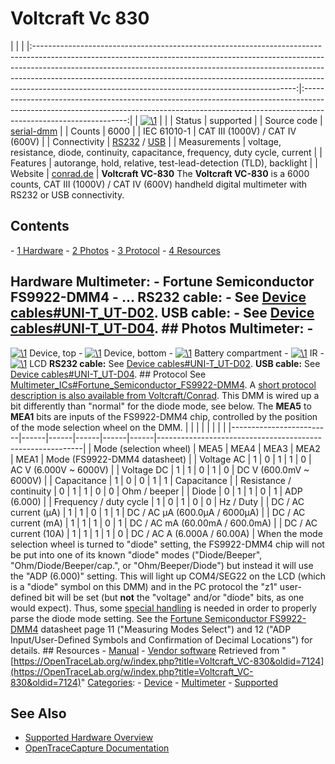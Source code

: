 # Voltcraft Vc 830

| | | |:-----------------------------------------------------------------------------------------------------------------------------------------------------------------------------------------------------------------------------------------------------------------------------------------------------------------------------------------------------------------------------------------:|:----------------------------------------------------------------------------------------------------------------------------------------------------------------------------------------------:| | [![\1](../../assets/hardware/general/\2)](./File:Voltcraft_vc830.png.html) | | | Status | supported | | Source code | [serial-dmm](http://github.com/OpenTraceLab/?p=OpenTraceCapture.git;a=tree;f=src/hardware/serial-dmm) | | Counts | 6000 | | IEC 61010-1 | CAT III (1000V) / CAT IV (600V) | | Connectivity | [RS232](Device_cables.html#UNI-T_UT-D02 "Device cables") / [USB](Device_cables.html#UNI-T_UT-D04 "Device cables") | | Measurements | voltage, resistance, diode, continuity, capacitance, frequency, duty cycle, current | | Features | autorange, hold, relative, test-lead-detection (TLD), backlight | | Website | [conrad.de](http://www.conrad.de/ce/de/product/124601/VOLTCRAFT-VC830-Digital-Multimeter-m-Messleitungen-VC800-Serie-6000-Counts-CAT-IV-600-V) | **Voltcraft VC-830** The **Voltcraft VC-830** is a 6000 counts, CAT III (1000V) / CAT IV (600V) handheld digital multimeter with RS232 or USB connectivity. 
## Contents 
\- [1 Hardware](Voltcraft_VC-830.html#Hardware) \- [2 Photos](Voltcraft_VC-830.html#Photos) \- [3 Protocol](Voltcraft_VC-830.html#Protocol) \- [4 Resources](Voltcraft_VC-830.html#Resources) 
## Hardware **Multimeter**: \- Fortune Semiconductor FS9922-DMM4 \- ... **RS232 cable:** \- See [Device cables#UNI-T_UT-D02](Device_cables.html#UNI-T_UT-D02 "Device cables"). **USB cable:** \- See [Device cables#UNI-T_UT-D04](Device_cables.html#UNI-T_UT-D04 "Device cables"). ## Photos **Multimeter**: \- 
[![\1](../../assets/hardware/general/\2)](./File:Voltcraft_vc830_device_top.jpg.html)
Device, top
\- 
[![\1](../../assets/hardware/general/\2)](./File:Voltcraft_vc830_device_bottom.jpg.html)
Device, bottom
\- 
[![\1](../../assets/hardware/general/\2)](./File:Voltcraft_vc830_battery.jpg.html)
Battery compartment
\- 
[![\1](../../assets/hardware/general/\2)](./File:Voltcraft_vc830_ir.jpg.html)
IR
\- 
[![\1](../../assets/hardware/general/\2)](./File:Voltcraft_vc830_lcd.jpg.html)
LCD
**RS232 cable:** See [Device cables#UNI-T_UT-D02](Device_cables.html#UNI-T_UT-D02 "Device cables"). **USB cable:** See [Device cables#UNI-T_UT-D04](Device_cables.html#UNI-T_UT-D04 "Device cables"). ## Protocol See [Multimeter_ICs#Fortune_Semiconductor_FS9922-DMM4](Multimeter_ICs.html#Fortune_Semiconductor_FS9922-DMM4 "Multimeter ICs"). A [short protocol description is also available from Voltcraft/Conrad](http://www.produktinfo.conrad.com/datenblaetter/100000-124999/124601-in-01-en-RS232_com_protocol_VC_850.pdf). This DMM is wired up a bit differently than "normal" for the diode mode, see below. The **MEA5** to **MEA1** bits are inputs of the FS9922-DMM4 chip, controlled by the position of the mode selection wheel on the DMM. | | | | | | | | |-------------------------|------|------|------|------|------|-----------------------------------------------------------| | Mode (selection wheel) | MEA5 | MEA4 | MEA3 | MEA2 | MEA1 | Mode (FS9922-DMM4 datasheet) | | Voltage AC | 1 | 0 | 1 | 1 | 0 | AC V (6.000V ~ 6000V) | | Voltage DC | 1 | 1 | 0 | 1 | 0 | DC V (600.0mV ~ 6000V) | | Capacitance | 1 | 0 | 0 | 1 | 1 | Capacitance | | Resistance / continuity | 0 | 1 | 1 | 0 | 0 | Ohm / beeper | | Diode | 0 | 1 | 1 | 0 | 1 | ADP (6.000) | | Frequency / duty cycle | 1 | 0 | 1 | 0 | 0 | Hz / Duty | | DC / AC current (µA) | 1 | 1 | 0 | 1 | 1 | DC / AC µA (600.0µA / 6000µA) | | DC / AC current (mA) | 1 | 1 | 1 | 0 | 1 | DC / AC mA (60.00mA / 600.0mA) | | DC / AC current (10A) | 1 | 1 | 1 | 1 | 0 | DC / AC A (6.000A / 60.00A) | When the mode selection wheel is turned to "diode" setting, the FS9922-DMM4 chip will not be put into one of its known "diode" modes ("Diode/Beeper", "Ohm/Diode/Beeper/cap.", or "Ohm/Beeper/Diode") but instead it will use the "ADP (6.000)" setting. This will light up COM4/SEG22 on the LCD (which is a "diode" symbol on this DMM) and in the PC protocol the "z1" user-defined bit will be set (but **not** the "voltage" and/or "diode" bits, as one would expect). Thus, some [special handling](http://github.com/OpenTraceLab/?p=OpenTraceCapture.git;a=commitdiff;h=e52bb9be8351b8c4f960d998a62dfbd05b8fa637) is needed in order to properly parse the diode mode setting. See the [Fortune Semiconductor FS9922-DMM4](http://www.ic-fortune.com/upload/Download/FS9922-DMM4-DS-11_EN.pdf) datasheet page 11 ("Measuring Modes Select") and 12 ("ADP Input/User-Defined Symbols and Confirmation of Decimal Locations") for details. ## Resources \- [Manual](http://www.produktinfo.conrad.com/datenblaetter/100000-124999/124601-an-01-ml-VOLTCRAFT_VC830_DMM_de_en_fr_nl.pdf) \- [Vendor software](http://www.produktinfo.conrad.com/datenblaetter/100000-124999/124601-up-01-en-Win7_32_64_Bit_VC830_VC850_V4_2_6.zip)
Retrieved from "[https://OpenTraceLab.org/w/index.php?title=Voltcraft_VC-830&oldid=7124](https://OpenTraceLab.org/w/index.php?title=Voltcraft_VC-830&oldid=7124)" 
[Categories](specialcategories-specialcategories.md): \- [Device](./Category:Device.html "Category:Device") \- [Multimeter](./Category:Multimeter.html "Category:Multimeter") \- [Supported](./Category:Supported.html "Category:Supported")

## See Also
- [Supported Hardware Overview](../supported-hardware.md)
- [OpenTraceCapture Documentation](../../opentracecapture/overview.md)
